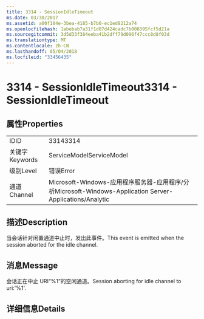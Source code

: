 ```yaml
---
title: 3314 - SessionIdleTimeout
ms.date: 03/30/2017
ms.assetid: a00f104e-3bea-4185-b7b0-ec1ed8212a74
ms.openlocfilehash: 1abebab7a31f1d07d424cadc7b008395fcf5d21a
ms.sourcegitcommit: 3d5d33f384eeba41b2dff79d096f47ccc8d8f03d
ms.translationtype: MT
ms.contentlocale: zh-CN
ms.lasthandoff: 05/04/2018
ms.locfileid: "33456435"
---
```

# <a name="3314---sessionidletimeout"></a><span data-ttu-id="6a3a9-102">3314 - SessionIdleTimeout</span><span class="sxs-lookup"><span data-stu-id="6a3a9-102">3314 - SessionIdleTimeout</span></span>
## <a name="properties"></a><span data-ttu-id="6a3a9-103">属性</span><span class="sxs-lookup"><span data-stu-id="6a3a9-103">Properties</span></span>  
  
|||  
|-|-|  
|<span data-ttu-id="6a3a9-104">ID</span><span class="sxs-lookup"><span data-stu-id="6a3a9-104">ID</span></span>|<span data-ttu-id="6a3a9-105">3314</span><span class="sxs-lookup"><span data-stu-id="6a3a9-105">3314</span></span>|  
|<span data-ttu-id="6a3a9-106">关键字</span><span class="sxs-lookup"><span data-stu-id="6a3a9-106">Keywords</span></span>|<span data-ttu-id="6a3a9-107">ServiceModel</span><span class="sxs-lookup"><span data-stu-id="6a3a9-107">ServiceModel</span></span>|  
|<span data-ttu-id="6a3a9-108">级别</span><span class="sxs-lookup"><span data-stu-id="6a3a9-108">Level</span></span>|<span data-ttu-id="6a3a9-109">错误</span><span class="sxs-lookup"><span data-stu-id="6a3a9-109">Error</span></span>|  
|<span data-ttu-id="6a3a9-110">通道</span><span class="sxs-lookup"><span data-stu-id="6a3a9-110">Channel</span></span>|<span data-ttu-id="6a3a9-111">Microsoft-Windows-应用程序服务器-应用程序/分析</span><span class="sxs-lookup"><span data-stu-id="6a3a9-111">Microsoft-Windows-Application Server-Applications/Analytic</span></span>|  
  
## <a name="description"></a><span data-ttu-id="6a3a9-112">描述</span><span class="sxs-lookup"><span data-stu-id="6a3a9-112">Description</span></span>  
 <span data-ttu-id="6a3a9-113">当会话针对闲置通道中止时，发出此事件。</span><span class="sxs-lookup"><span data-stu-id="6a3a9-113">This event is emitted when the session aborted for the idle channel.</span></span>  
  
## <a name="message"></a><span data-ttu-id="6a3a9-114">消息</span><span class="sxs-lookup"><span data-stu-id="6a3a9-114">Message</span></span>  
 <span data-ttu-id="6a3a9-115">会话正在中止 URI“%1”的空闲通道。</span><span class="sxs-lookup"><span data-stu-id="6a3a9-115">Session aborting for idle channel to uri:'%1'.</span></span>  
  
## <a name="details"></a><span data-ttu-id="6a3a9-116">详细信息</span><span class="sxs-lookup"><span data-stu-id="6a3a9-116">Details</span></span>
